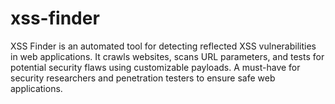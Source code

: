 # xss-finder
XSS Finder is an automated tool for detecting reflected XSS vulnerabilities in web applications. It crawls websites, scans URL parameters, and tests for potential security flaws using customizable payloads. A must-have for security researchers and penetration testers to ensure safe web applications.
